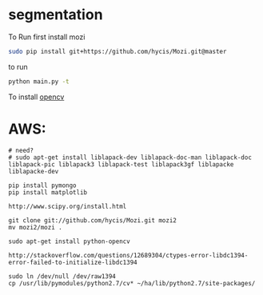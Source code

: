 # segmentation

To Run first install mozi

```bash
sudo pip install git+https://github.com/hycis/Mozi.git@master
```

to run
```bash
python main.py -t
```

To install [opencv](https://jjyap.wordpress.com/2014/05/24/installing-opencv-2-4-9-on-mac-osx-with-python-support/)


AWS:
====
```
# need?
# sudo apt-get install liblapack-dev liblapack-doc-man liblapack-doc liblapack-pic liblapack3 liblapack-test liblapack3gf liblapacke liblapacke-dev

pip install pymongo
pip install matplotlib

http://www.scipy.org/install.html

git clone git://github.com/hycis/Mozi.git mozi2
mv mozi2/mozi .

sudo apt-get install python-opencv

http://stackoverflow.com/questions/12689304/ctypes-error-libdc1394-error-failed-to-initialize-libdc1394

sudo ln /dev/null /dev/raw1394
cp /usr/lib/pymodules/python2.7/cv* ~/ha/lib/python2.7/site-packages/
```
